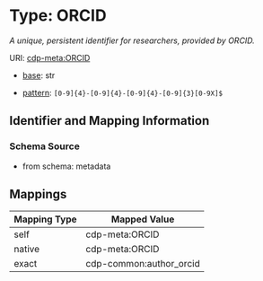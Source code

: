 # Type: ORCID




_A unique, persistent identifier for researchers, provided by ORCID._



URI: [cdp-meta:ORCID](metadataORCID)

* [base](https://w3id.org/linkml/base): str




* [pattern](https://w3id.org/linkml/pattern): `[0-9]{4}-[0-9]{4}-[0-9]{4}-[0-9]{3}[0-9X]$`






## Identifier and Mapping Information







### Schema Source


* from schema: metadata




## Mappings

| Mapping Type | Mapped Value |
| ---  | ---  |
| self | cdp-meta:ORCID |
| native | cdp-meta:ORCID |
| exact | cdp-common:author_orcid |
